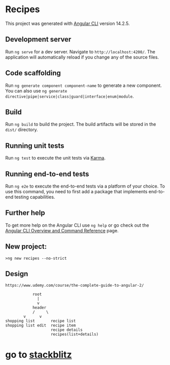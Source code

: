 # Recipes

This project was generated with [Angular CLI](https://github.com/angular/angular-cli) version 14.2.5.

## Development server

Run `ng serve` for a dev server. Navigate to `http://localhost:4200/`. The application will automatically reload if you change any of the source files.

## Code scaffolding

Run `ng generate component component-name` to generate a new component. You can also use `ng generate directive|pipe|service|class|guard|interface|enum|module`.

## Build

Run `ng build` to build the project. The build artifacts will be stored in the `dist/` directory.

## Running unit tests

Run `ng test` to execute the unit tests via [Karma](https://karma-runner.github.io).

## Running end-to-end tests

Run `ng e2e` to execute the end-to-end tests via a platform of your choice. To use this command, you need to first add a package that implements end-to-end testing capabilities.

## Further help

To get more help on the Angular CLI use `ng help` or go check out the [Angular CLI Overview and Command Reference](https://angular.io/cli) page.

## New project:
```>ng new recipes --no-strict```

## Design
```
https://www.udemy.com/course/the-complete-guide-to-angular-2/

			root
			  |
			  v
			header
	      	/	  \
 		v	   v
shopping list	    recipe list
shopping list edit	recipe item
				    recipe details
				    recipes(list+details)
```

# go to [stackblitz](https://stackblitz.com/github/bogdan8z/angular-recipe)